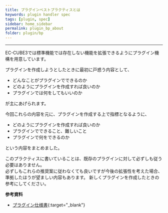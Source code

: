 ```yaml
---
title: プラグインベストプラクティスとは
keywords: plugin handler spec
tags: [plugin, spec]
sidebar: home_sidebar
permalink: plugin_bp_about
folder: plugin/bp
---
```

---

EC-CUBE3では標準機能では存在しない機能を拡張できるようにプラグイン機構を用意しています。

プラグインを作成しようとしたときに最初に戸惑う内容として、

- どんなことがプラグインでできるのか
- どのようにプラグインを作成すれば良いのか
- プラグインでは何をしてもいいのか

が主にあげられます。

今回これらの内容を元に、プラグインを作成する上で指標となるように、

- どのようにプラグインを作成すれば良いのか
- プラグインでできること、難しいこと
- プラグインで何をできるのか

という内容をまとめました。

このプラクティスに書いていることは、既存のプラグインに対して必ずしも従う必要はありません。  
必ずしもこれらの推奨案に従わなくても良いですが今後の拡張性を考えた場合、準拠したほうが望ましい内容もあります。
新しくプラグインを作成したときの参考にしてください。

__参考資料__

- [プラグイン仕様書](http://downloads.ec-cube.net/src/manual/v3/plugin.pdf){:target="_blank"}
